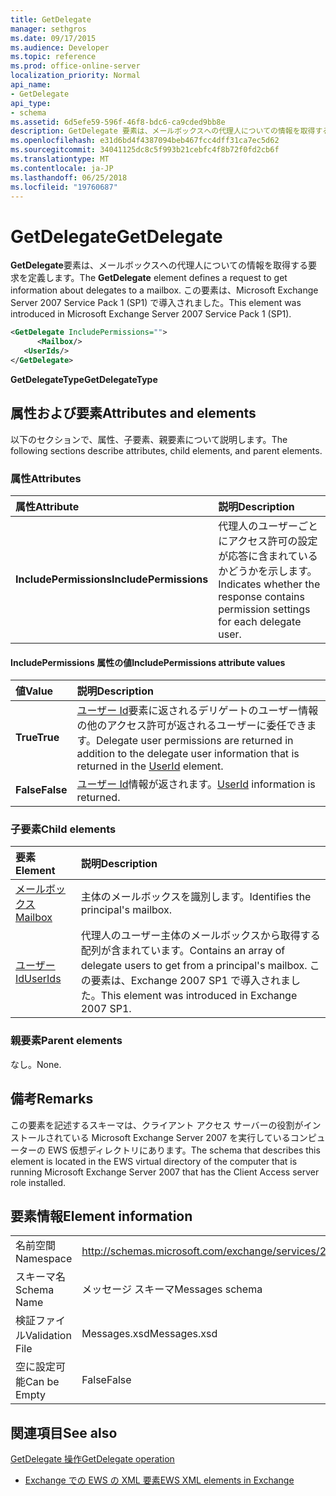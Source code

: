 ```yaml
---
title: GetDelegate
manager: sethgros
ms.date: 09/17/2015
ms.audience: Developer
ms.topic: reference
ms.prod: office-online-server
localization_priority: Normal
api_name:
- GetDelegate
api_type:
- schema
ms.assetid: 6d5efe59-596f-46f8-bdc6-ca9cded9bb8e
description: GetDelegate 要素は、メールボックスへの代理人についての情報を取得する要求を定義します。 この要素は、Microsoft Exchange Server 2007 Service Pack 1 (SP1) で導入されました。
ms.openlocfilehash: e31d6bd4f4387094beb467fcc4dff31ca7ec5d62
ms.sourcegitcommit: 34041125dc8c5f993b21cebfc4f8b72f0fd2cb6f
ms.translationtype: MT
ms.contentlocale: ja-JP
ms.lasthandoff: 06/25/2018
ms.locfileid: "19760687"
---
```

# <a name="getdelegate"></a><span data-ttu-id="4fb5b-104">GetDelegate</span><span class="sxs-lookup"><span data-stu-id="4fb5b-104">GetDelegate</span></span>

<span data-ttu-id="4fb5b-105">**GetDelegate**要素は、メールボックスへの代理人についての情報を取得する要求を定義します。</span><span class="sxs-lookup"><span data-stu-id="4fb5b-105">The **GetDelegate** element defines a request to get information about delegates to a mailbox.</span></span> <span data-ttu-id="4fb5b-106">この要素は、Microsoft Exchange Server 2007 Service Pack 1 (SP1) で導入されました。</span><span class="sxs-lookup"><span data-stu-id="4fb5b-106">This element was introduced in Microsoft Exchange Server 2007 Service Pack 1 (SP1).</span></span> 
  
```xml
<GetDelegate IncludePermissions="">
      <Mailbox/>
   <UserIds/>
</GetDelegate>
```

 <span data-ttu-id="4fb5b-107">**GetDelegateType**</span><span class="sxs-lookup"><span data-stu-id="4fb5b-107">**GetDelegateType**</span></span>
## <a name="attributes-and-elements"></a><span data-ttu-id="4fb5b-108">属性および要素</span><span class="sxs-lookup"><span data-stu-id="4fb5b-108">Attributes and elements</span></span>

<span data-ttu-id="4fb5b-109">以下のセクションで、属性、子要素、親要素について説明します。</span><span class="sxs-lookup"><span data-stu-id="4fb5b-109">The following sections describe attributes, child elements, and parent elements.</span></span>
  
### <a name="attributes"></a><span data-ttu-id="4fb5b-110">属性</span><span class="sxs-lookup"><span data-stu-id="4fb5b-110">Attributes</span></span>

|<span data-ttu-id="4fb5b-111">**属性**</span><span class="sxs-lookup"><span data-stu-id="4fb5b-111">**Attribute**</span></span>|<span data-ttu-id="4fb5b-112">**説明**</span><span class="sxs-lookup"><span data-stu-id="4fb5b-112">**Description**</span></span>|
|:-----|:-----|
|<span data-ttu-id="4fb5b-113">**IncludePermissions**</span><span class="sxs-lookup"><span data-stu-id="4fb5b-113">**IncludePermissions**</span></span> <br/> |<span data-ttu-id="4fb5b-114">代理人のユーザーごとにアクセス許可の設定が応答に含まれているかどうかを示します。</span><span class="sxs-lookup"><span data-stu-id="4fb5b-114">Indicates whether the response contains permission settings for each delegate user.</span></span>  <br/> |
   
#### <a name="includepermissions-attribute-values"></a><span data-ttu-id="4fb5b-115">IncludePermissions 属性の値</span><span class="sxs-lookup"><span data-stu-id="4fb5b-115">IncludePermissions attribute values</span></span>

|<span data-ttu-id="4fb5b-116">**値**</span><span class="sxs-lookup"><span data-stu-id="4fb5b-116">**Value**</span></span>|<span data-ttu-id="4fb5b-117">**説明**</span><span class="sxs-lookup"><span data-stu-id="4fb5b-117">**Description**</span></span>|
|:-----|:-----|
|<span data-ttu-id="4fb5b-118">**True**</span><span class="sxs-lookup"><span data-stu-id="4fb5b-118">**True**</span></span> <br/> |<span data-ttu-id="4fb5b-119">[ユーザー Id](userid.md)要素に返されるデリゲートのユーザー情報の他のアクセス許可が返されるユーザーに委任できます。</span><span class="sxs-lookup"><span data-stu-id="4fb5b-119">Delegate user permissions are returned in addition to the delegate user information that is returned in the [UserId](userid.md) element.</span></span>  <br/> |
|<span data-ttu-id="4fb5b-120">**False**</span><span class="sxs-lookup"><span data-stu-id="4fb5b-120">**False**</span></span> <br/> |<span data-ttu-id="4fb5b-121">[ユーザー Id](userid.md)情報が返されます。</span><span class="sxs-lookup"><span data-stu-id="4fb5b-121">[UserId](userid.md) information is returned.</span></span>  <br/> |
   
### <a name="child-elements"></a><span data-ttu-id="4fb5b-122">子要素</span><span class="sxs-lookup"><span data-stu-id="4fb5b-122">Child elements</span></span>

|<span data-ttu-id="4fb5b-123">**要素**</span><span class="sxs-lookup"><span data-stu-id="4fb5b-123">**Element**</span></span>|<span data-ttu-id="4fb5b-124">**説明**</span><span class="sxs-lookup"><span data-stu-id="4fb5b-124">**Description**</span></span>|
|:-----|:-----|
|[<span data-ttu-id="4fb5b-125">メールボックス</span><span class="sxs-lookup"><span data-stu-id="4fb5b-125">Mailbox</span></span>](mailbox.md) <br/> |<span data-ttu-id="4fb5b-126">主体のメールボックスを識別します。</span><span class="sxs-lookup"><span data-stu-id="4fb5b-126">Identifies the principal's mailbox.</span></span>  <br/> |
|[<span data-ttu-id="4fb5b-127">ユーザー Id</span><span class="sxs-lookup"><span data-stu-id="4fb5b-127">UserIds</span></span>](userids.md) <br/> |<span data-ttu-id="4fb5b-128">代理人のユーザー主体のメールボックスから取得する配列が含まれています。</span><span class="sxs-lookup"><span data-stu-id="4fb5b-128">Contains an array of delegate users to get from a principal's mailbox.</span></span> <span data-ttu-id="4fb5b-129">この要素は、Exchange 2007 SP1 で導入されました。</span><span class="sxs-lookup"><span data-stu-id="4fb5b-129">This element was introduced in Exchange 2007 SP1.</span></span>  <br/> |
   
### <a name="parent-elements"></a><span data-ttu-id="4fb5b-130">親要素</span><span class="sxs-lookup"><span data-stu-id="4fb5b-130">Parent elements</span></span>

<span data-ttu-id="4fb5b-131">なし。</span><span class="sxs-lookup"><span data-stu-id="4fb5b-131">None.</span></span>
  
## <a name="remarks"></a><span data-ttu-id="4fb5b-132">備考</span><span class="sxs-lookup"><span data-stu-id="4fb5b-132">Remarks</span></span>

<span data-ttu-id="4fb5b-133">この要素を記述するスキーマは、クライアント アクセス サーバーの役割がインストールされている Microsoft Exchange Server 2007 を実行しているコンピューターの EWS 仮想ディレクトリにあります。</span><span class="sxs-lookup"><span data-stu-id="4fb5b-133">The schema that describes this element is located in the EWS virtual directory of the computer that is running Microsoft Exchange Server 2007 that has the Client Access server role installed.</span></span>
  
## <a name="element-information"></a><span data-ttu-id="4fb5b-134">要素情報</span><span class="sxs-lookup"><span data-stu-id="4fb5b-134">Element information</span></span>

|||
|:-----|:-----|
|<span data-ttu-id="4fb5b-135">名前空間</span><span class="sxs-lookup"><span data-stu-id="4fb5b-135">Namespace</span></span>  <br/> |http://schemas.microsoft.com/exchange/services/2006/messages  <br/> |
|<span data-ttu-id="4fb5b-136">スキーマ名</span><span class="sxs-lookup"><span data-stu-id="4fb5b-136">Schema Name</span></span>  <br/> |<span data-ttu-id="4fb5b-137">メッセージ スキーマ</span><span class="sxs-lookup"><span data-stu-id="4fb5b-137">Messages schema</span></span>  <br/> |
|<span data-ttu-id="4fb5b-138">検証ファイル</span><span class="sxs-lookup"><span data-stu-id="4fb5b-138">Validation File</span></span>  <br/> |<span data-ttu-id="4fb5b-139">Messages.xsd</span><span class="sxs-lookup"><span data-stu-id="4fb5b-139">Messages.xsd</span></span>  <br/> |
|<span data-ttu-id="4fb5b-140">空に設定可能</span><span class="sxs-lookup"><span data-stu-id="4fb5b-140">Can be Empty</span></span>  <br/> |<span data-ttu-id="4fb5b-141">False</span><span class="sxs-lookup"><span data-stu-id="4fb5b-141">False</span></span>  <br/> |
   
## <a name="see-also"></a><span data-ttu-id="4fb5b-142">関連項目</span><span class="sxs-lookup"><span data-stu-id="4fb5b-142">See also</span></span>



[<span data-ttu-id="4fb5b-143">GetDelegate 操作</span><span class="sxs-lookup"><span data-stu-id="4fb5b-143">GetDelegate operation</span></span>](getdelegate-operation.md)


- [<span data-ttu-id="4fb5b-144">Exchange での EWS の XML 要素</span><span class="sxs-lookup"><span data-stu-id="4fb5b-144">EWS XML elements in Exchange</span></span>](ews-xml-elements-in-exchange.md)

